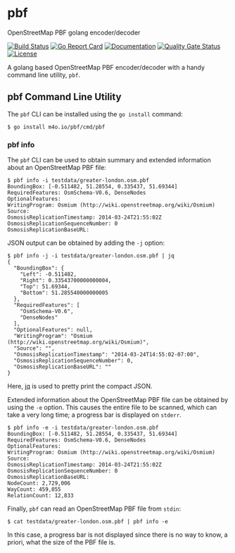# pbf
OpenStreetMap PBF golang encoder/decoder

[![Build Status](https://github.com/maguro/pbf/actions/workflows/ci.yml/badge.svg)](https://github.com/maguro/pbf/actions/workflows/ci.yml)
[![Go Report Card](https://goreportcard.com/badge/github.com/maguro/pbf)](https://goreportcard.com/report/github.com/maguro/pbf) 
[![Documentation](https://godoc.org/github.com/maguro/pbf?status.svg)](http://godoc.org/github.com/maguro/pbf)
[![Quality Gate Status](https://sonarcloud.io/api/project_badges/measure?project=maguro_pbf&metric=alert_status)](https://sonarcloud.io/summary/new_code?id=maguro_pbf)
[![License](https://img.shields.io/badge/License-Apache%202.0-blue.svg)](https://opensource.org/licenses/Apache-2.0)

A golang based OpenStreetMap PBF encoder/decoder with a handy command line utility, `pbf`.

## pbf Command Line Utility

The `pbf` CLI can be installed using the `go install` command:

    $ go install m4o.io/pbf/cmd/pbf

### pbf info

The `pbf` CLI can be used to obtain summary and extended information about an
OpenStreetMap PBF file:

    $ pbf info -i testdata/greater-london.osm.pbf
    BoundingBox: [-0.511482, 51.28554, 0.335437, 51.69344]
    RequiredFeatures: OsmSchema-V0.6, DenseNodes
    OptionalFeatures: 
    WritingProgram: Osmium (http://wiki.openstreetmap.org/wiki/Osmium)
    Source: 
    OsmosisReplicationTimestamp: 2014-03-24T21:55:02Z
    OsmosisReplicationSequenceNumber: 0
    OsmosisReplicationBaseURL: 

JSON output can be obtained by adding the `-j` option:

    $ pbf info -j -i testdata/greater-london.osm.pbf | jq
    {
      "BoundingBox": {
        "Left": -0.511482,
        "Right": 0.33543700000000004,
        "Top": 51.69344,
        "Bottom": 51.285540000000005
      },
      "RequiredFeatures": [
        "OsmSchema-V0.6",
        "DenseNodes"
      ],
      "OptionalFeatures": null,
      "WritingProgram": "Osmium (http://wiki.openstreetmap.org/wiki/Osmium)",
      "Source": "",
      "OsmosisReplicationTimestamp": "2014-03-24T14:55:02-07:00",
      "OsmosisReplicationSequenceNumber": 0,
      "OsmosisReplicationBaseURL": ""
    }

Here, [jq](https://stedolan.github.io/jq/) is used to pretty print the compact
JSON.

Extended information about the OpenStreetMap PBF file can be obtained
by using the `-e` option.  This causes the entire file to be scanned, which can
take a very long time; a progress bar is displayed on `stderr`.

    $ pbf info -e -i testdata/greater-london.osm.pbf
    BoundingBox: [-0.511482, 51.28554, 0.335437, 51.69344]
    RequiredFeatures: OsmSchema-V0.6, DenseNodes
    OptionalFeatures: 
    WritingProgram: Osmium (http://wiki.openstreetmap.org/wiki/Osmium)
    Source: 
    OsmosisReplicationTimestamp: 2014-03-24T21:55:02Z
    OsmosisReplicationSequenceNumber: 0
    OsmosisReplicationBaseURL: 
    NodeCount: 2,729,006
    WayCount: 459,055
    RelationCount: 12,833

Finally, `pbf` can read an OpenStreetMap PBF file from `stdin`:

    $ cat testdata/greater-london.osm.pbf | pbf info -e

In this case, a progress bar is not displayed since there is no way to know,
a priori, what the size of the PBF file is.
